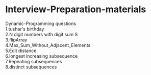 # Interview-Preparation-materials

Dynamic-Programming questions<br/>
1.tushar's birthday<br/>
2.N digit numbers with digit sum S<br/>
3.flipArray<br/>
4.Max_Sum_Without_Adjacent_Elements<br/>
5.Edit distance<br/>
6.longest increasing subsequence<br/>
7.Repeating subsequences<br/>
8.distinct subsequences<br/>

